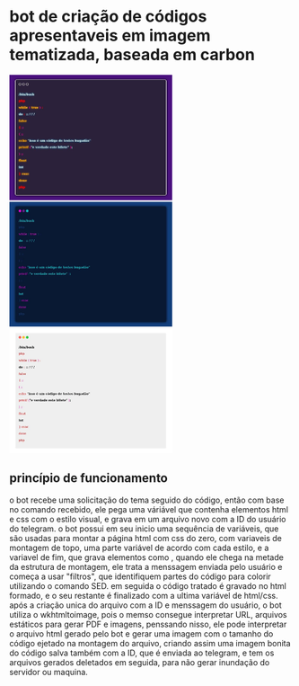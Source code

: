 # bot de criação de códigos apresentaveis em imagem tematizada, baseada em carbon
<p align="left">
  <img src="code1.png" width="290">
  <img src="code2.png" width="290">
  <img src="code3.png" width="290">
</p>

## princípio de funcionamento
o bot recebe uma solicitação do tema seguido do código, então com base no comando recebido, ele pega uma váriável que contenha elementos html e css com o estilo visual, e grava em um arquivo novo com a ID do usuário do telegram.
o bot possui em seu inicio uma sequência de variáveis, que são usadas para montar a página html com css do zero, com variaveis de montagem de topo, uma parte variável de acordo com cada estilo, e a variavel de fim, que grava elementos como </h3></div></html>,
quando ele chega na metade da estrutura de montagem, ele trata a menssagem enviada pelo usuário e começa a usar "filtros", que identifiquem partes do código para colorir utilizando o comando SED.
em seguida o código tratado é gravado no html formado, e o seu restante é finalizado com a ultima variável de html/css.
após a criação unica do arquivo com a ID e menssagem do usuário, o bot utiliza o wkhtmltoimage, pois o memso consegue interpretar URL, arquivos estáticos para gerar PDF e imagens, penssando nisso, ele pode interpretar o arquivo html gerado pelo bot e gerar uma imagem com o tamanho do código ejetado na montagem do arquivo, criando assim uma imagem bonita do código salva também com a 
ID, que é enviada ao telegram, e tem os arquivos gerados deletados em seguida, para não gerar inundação do servidor ou maquina.
